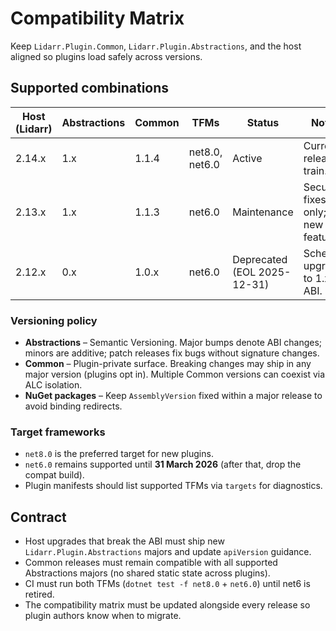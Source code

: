 # Compatibility Matrix

Keep `Lidarr.Plugin.Common`, `Lidarr.Plugin.Abstractions`, and the host aligned so plugins load safely across versions.

## Supported combinations

| Host (Lidarr) | Abstractions | Common | TFMs | Status | Notes |
| --- | --- | --- | --- | --- | --- |
| 2.14.x | 1.x | 1.1.4 | net8.0, net6.0 | Active | Current release train. |
| 2.13.x | 1.x | 1.1.3 | net6.0 | Maintenance | Security fixes only; no new features. |
| 2.12.x | 0.x | 1.0.x | net6.0 | Deprecated (EOL 2025-12-31) | Schedule upgrade to 1.x ABI. |

### Versioning policy

- **Abstractions** – Semantic Versioning. Major bumps denote ABI changes; minors are additive; patch releases fix bugs without signature changes.
- **Common** – Plugin-private surface. Breaking changes may ship in any major version (plugins opt in). Multiple Common versions can coexist via ALC isolation.
- **NuGet packages** – Keep `AssemblyVersion` fixed within a major release to avoid binding redirects.

### Target frameworks

- `net8.0` is the preferred target for new plugins.
- `net6.0` remains supported until **31 March 2026** (after that, drop the compat build).
- Plugin manifests should list supported TFMs via `targets` for diagnostics.

## Contract

- Host upgrades that break the ABI must ship new `Lidarr.Plugin.Abstractions` majors and update `apiVersion` guidance.
- Common releases must remain compatible with all supported Abstractions majors (no shared static state across plugins).
- CI must run both TFMs (`dotnet test -f net8.0` + `net6.0`) until net6 is retired.
- The compatibility matrix must be updated alongside every release so plugin authors know when to migrate.

